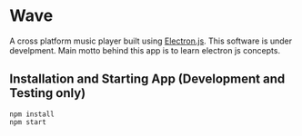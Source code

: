 # Wave
A cross platform music player built using [Electron.js](https://electronjs.org/). This software is under develpment. Main motto behind this app is to learn electron js concepts.

## Installation and Starting App (Development and Testing only)
```
npm install
npm start
```